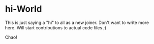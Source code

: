 # hi-World
This is just saying a "hi" to all as a new joiner.
Don't want to write more here. Will start contributions to actual code files ;)

Chao!
